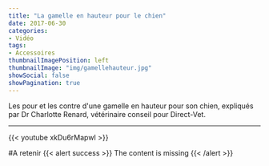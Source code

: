 ```yaml
---
title: "La gamelle en hauteur pour le chien"
date: 2017-06-30
categories:
- Vidéo
tags:
- Accessoires
thumbnailImagePosition: left
thumbnailImage: "img/gamellehauteur.jpg"
showSocial: false
showPagination: true
---
```


Les pour et les contre d'une gamelle en hauteur pour son chien, expliqués par Dr Charlotte Renard, vétérinaire conseil pour Direct-Vet.

<!--more-->
---
{{< youtube xkDu6rMapwI >}}

#A retenir
{{< alert success >}}
The content is missing
{{< /alert >}}
